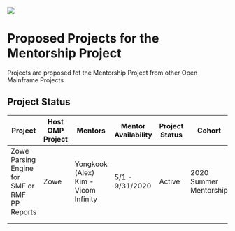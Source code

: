 ![](https://github.com/openmainframeproject/artwork/blob/master/projects/mentorship/mentorship-color.svg)

# Proposed Projects for the Mentorship Project

Projects are proposed fot the Mentorship Project from other Open Mainframe Projects

## Project Status

| Project | Host OMP Project | Mentors | Mentor Availability | Project Status | Cohort | Repository |  Descripton |
|---|---|---|---|---|---|---|---|
| Zowe Parsing Engine for SMF or RMF PP Reports | Zowe | Yongkook (Alex) Kim - Vicom Infinity | 5/1 - 9/31/2020 | Active | 2020 Summer Mentorship | https://github.com/openmainframeproject-internship/Zowe-Parsing-Engine-for-SMF-or-RMF-PP-Reports |  |
| | | | | | | | |
| | | | | | | | |
